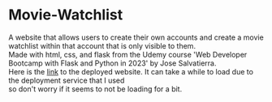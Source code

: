 # Movie-Watchlist
A website that allows users to create their own accounts and create a movie watchlist within that account that is only visible to them.\
 Made with html, css, and flask from the Udemy course 'Web Developer Bootcamp with Flask and Python in 2023' by Jose Salvatierra. \
Here is the [link](https://movie-watchlist-eyzg.onrender.com) to the deployed website. It can take a while to load due to the deployment service that I used \
so don't worry if it seems to not be loading for a bit.
